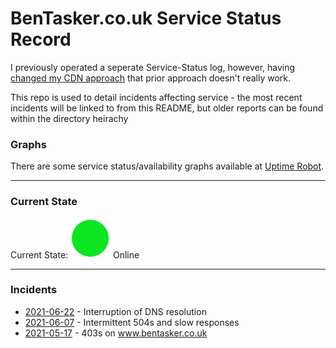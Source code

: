 BenTasker.co.uk Service Status Record
========================================

I previously operated a seperate Service-Status log, however, having [changed my CDN approach](https://www.bentasker.co.uk/blog/privacy/730-updated-privacy-policy) that prior approach doesn't really work.

This repo is used to detail incidents affecting service - the most recent incidents will be linked to from this README, but older reports can be found within the directory heirachy


### Graphs

There are some service status/availability graphs available at [Uptime Robot](https://stats.uptimerobot.com/r7L56IAvO5).


----

### Current State

Current State: ![Green](imgs/green.png) Online

----

### Incidents

* [2021-06-22](incidents/2021/20210622.txt.md) - Interruption of DNS resolution
* [2021-06-07](incidents/2021/20210607.txt.md) - Intermittent 504s and slow responses
* [2021-05-17](incidents/2021/20210517.txt.md) - 403s on www.bentasker.co.uk
